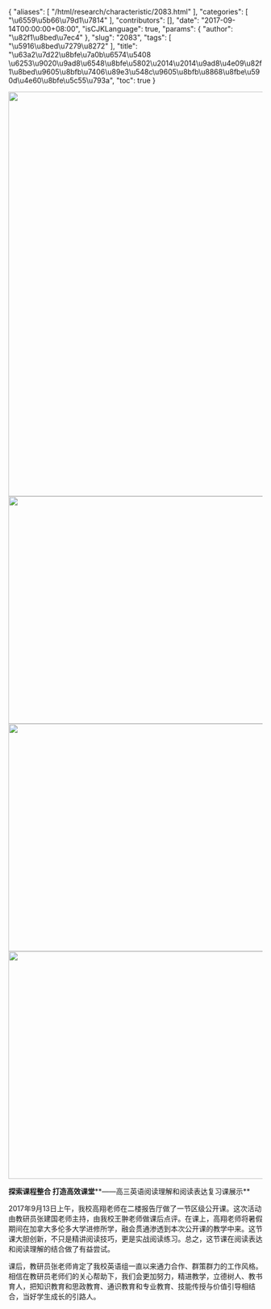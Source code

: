 {
    "aliases": [
        "/html/research/characteristic/2083.html"
    ],
    "categories": [
        "\u6559\u5b66\u79d1\u7814"
    ],
    "contributors": [],
    "date": "2017-09-14T00:00:00+08:00",
    "isCJKLanguage": true,
    "params": {
        "author": "\u82f1\u8bed\u7ec4"
    },
    "slug": "2083",
    "tags": [
        "\u5916\u8bed\u7279\u8272"
    ],
    "title": "\u63a2\u7d22\u8bfe\u7a0b\u6574\u5408 \u6253\u9020\u9ad8\u6548\u8bfe\u5802\u2014\u2014\u9ad8\u4e09\u82f1\u8bed\u9605\u8bfb\u7406\u89e3\u548c\u9605\u8bfb\u8868\u8fbe\u590d\u4e60\u8bfe\u5c55\u793a",
    "toc": true
}


<img
    src="https://cdn.tfls.online/mirror/full/55d409af82c2a9f78b0a765ccf53b0fc8fac1429.jpg"
    style="display:block;margin-left:auto;margin-right:auto;"
    decoding="async"
    fetchpriority="auto"
    loading="lazy"
    height="800"
    width="600"
/>
<img
    src="https://cdn.tfls.online/mirror/full/530f75ec68726475b17fae1a40f501ad8d3faa7d.jpg"
    style="display:block;margin-left:auto;margin-right:auto;"
    decoding="async"
    fetchpriority="auto"
    loading="lazy"
    height="450"
    width="600"
/>
<img
    src="https://cdn.tfls.online/mirror/full/24371a4ff16ce5777ccf641711fcf0b1bef88722.jpg"
    style="display:block;margin-left:auto;margin-right:auto;"
    decoding="async"
    fetchpriority="auto"
    loading="lazy"
    height="450"
    width="600"
/>
<img
    src="https://cdn.tfls.online/mirror/full/41f8a90b645c85eeb1933ec68cdc982e2b364291.jpg"
    style="display:block;margin-left:auto;margin-right:auto;"
    decoding="async"
    fetchpriority="auto"
    loading="lazy"
    height="450"
    width="600"
/>




  





**探索课程整合 打造高效课堂****——高三英语阅读理解和阅读表达复习课展示**




2017年9月13日上午，我校高翔老师在二楼报告厅做了一节区级公开课。这次活动由教研员张建国老师主持，由我校王翀老师做课后点评。在课上，高翔老师将暑假期间在加拿大多伦多大学进修所学，融会贯通渗透到本次公开课的教学中来。这节课大胆创新，不只是精讲阅读技巧，更是实战阅读练习。总之，这节课在阅读表达和阅读理解的结合做了有益尝试。




课后，教研员张老师肯定了我校英语组一直以来通力合作、群策群力的工作风格。相信在教研员老师们的关心帮助下，我们会更加努力，精进教学，立德树人、教书育人，把知识教育和思政教育、通识教育和专业教育、技能传授与价值引导相结合，当好学生成长的引路人。




  



